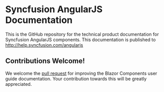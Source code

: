 # Syncfusion AngularJS Documentation

This is the GitHub repository for the technical product documentation for Syncfusion AngularJS components. This documentation is published to http://help.syncfusion.com/angularjs

## Contributions Welcome!

We welcome the [pull request](https://docs.github.com/en/github/managing-files-in-a-repository/editing-files-in-another-users-repository) for improving the Blazor Components user guide documentation. Your contribution towards this will be greatly appreciated.
